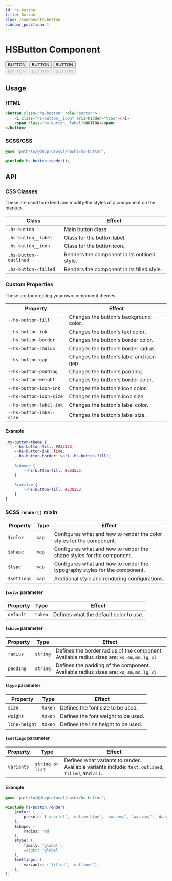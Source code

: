 ```yaml
---
id: hs-button
title: Button
slug: /components/button
sidebar_position: 1
---
```

# HSButton Component
<div class="hs-component-preview col-2">
    <div class="hs-component-preview__row">
        <button class="hs-button native-blue" role="button">
            <span class="hs-button__label">BUTTON</span>
        </button>
        <button class="hs-button hs-button--outlined native-blue" role="button">
            <span class="hs-button__label">BUTTON</span>
        </button>
        <button class="hs-button hs-button--filled native-blue" role="button">
            <span class="hs-button__label">BUTTON</span>
        </button>
    </div>
    <div class="hs-component-preview__row">
        <button class="hs-button native-blue" role="button" disabled>
            <span class="hs-button__label">BUTTON</span>
        </button>
        <button class="hs-button hs-button--outlined native-blue" role="button" disabled>
            <span class="hs-button__label">BUTTON</span>
        </button>
        <button class="hs-button hs-button--filled native-blue" role="button" disabled>
            <span class="hs-button__label">BUTTON</span>
        </button>
    </div>
</div>

## Usage
### HTML
```html
<button class="hs-button" role="button">
    <i class="hs-button__icon" aria-hidden="true"></i>
    <span class="hs-button__label">BUTTON</span>
</button>
```

### SCSS/CSS
```scss
@use 'path/to/@devprotocol/hashi/hs-button';

@include hs-button.render();
```

## API
### CSS Classes
These are used to extend and modify the styles of a component on the markup.

| Class                  | Effect                                       |
|------------------------|----------------------------------------------|
| `.hs-button`           | Main button class.                           |
| `.hs-button__label`    | Class for the button label.                  |
| `.hs-button__icon`     | Class for the button icon.                   |
| `.hs-button--outlined` | Renders the component in its outlined style. |
| `.hs-button--filled`   | Renders the component in its filled style.   |

### Custom Properties
These are for creating your own component themes.

| Property                 | Effect                                   |
|--------------------------|------------------------------------------|
| `--hs-button-fill`       | Changes the button's background color.   |
| `--hs-button-ink`        | Changes the button's text color.         |
| `--hs-button-border`     | Changes the button's border color.       |
| `--hs-button-radius`     | Changes the button's border radius.      |
| `--hs-button-gap`        | Changes the button's label and icon gap. |
| `--hs-button-padding`    | Changes the button's padding.            |
| `--hs-button-weight`     | Changes the button's border color.       |
| `--hs-button-icon-ink`   | Changes the button's icon color.         |
| `--hs-button-icon-size`  | Changes the button's icon size.          |
| `--hs-button-label-ink`  | Changes the button's label color.        |
| `--hs-button-label-size` | Changes the button's label size.         |

#### Example
```scss
.my-button-theme {
    --hs-button-fill: #232323;
    --hs-button-ink: lime;
    --hs-button-border: var(--hs-button-fill);
    
    &:hover {
        --hs-button-fill: #353535;
    }
    
    &:active {
        --hs-button-fill: #535353;
    }
}
```
### SCSS `render()` mixin
| Property    | Type  | Effect                                                                     |
|-------------|-------|----------------------------------------------------------------------------|
| `$color`    | `map` | Configures what and how to render the color styles for the component.      |
| `$shape`    | `map` | Configures what and how to render the shape styles for the component.      |
| `$type`     | `map` | Configures what and how to render the typography styles for the component. |
| `$settings` | `map` | Additional style and rendering configurations.                             |

#### `$color` parameter
| Property  | Type    | Effect                                 |
|-----------|---------|----------------------------------------|
| `default` | `token` | Defines what the default color to use. |

#### `$shape` parameter
| Property  | Type     | Effect                                                                                               |
|-----------|----------|------------------------------------------------------------------------------------------------------|
| `radius`  | `string` | Defines the border radius of the component. Available radius sizes are: `xs`, `sm`, `md`, `lg`, `xl` |
| `padding` | `string` | Defines the padding of the component. Available radius sizes are: `xs`, `sm`, `md`, `lg`, `xl`       |

#### `$type` parameter
| Property      | Type    | Effect                              |
|---------------|---------|-------------------------------------|
| `size`        | `token` | Defines the font size to be used.   |
| `weight`      | `token` | Defines the font weight to be used. |
| `line-height` | `token` | Defines the line height to be used. |

#### `$settings` parameter
| Property   | Type             | Effect                                                                                                |
|------------|------------------|-------------------------------------------------------------------------------------------------------|
| `variants` | `string or list` | Defines what variants to render. Available variants include: `text`, `outlined`, `filled`, and `all`. |

#### Example
```scss
@use 'path/to/@devprotocol/hashi/hs-button';

@include hs-button.render(
    $color: (
        presets: ('scarlet', 'native-blue', 'success', 'warning', 'danger'),
    ),
    $shape: (
        radius: 'md'
    ),
    $type: (
        family: 'global',
        weight: 'global'
    ),
    $settings: (
        variants: ('filled', 'outlined'),
    ),
);
```